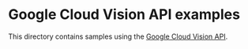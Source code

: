 # Google Cloud Vision API examples

This directory contains samples using the [Google Cloud Vision
API](https://cloud.google.com/vision/).
